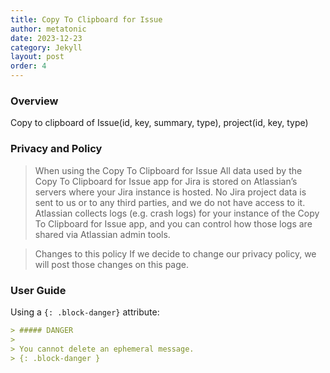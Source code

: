 ```yaml
---
title: Copy To Clipboard for Issue
author: metatonic
date: 2023-12-23
category: Jekyll
layout: post
order: 4
---
```


### Overview

Copy to clipboard of Issue(id, key, summary, type), project(id, key, type)

### Privacy and Policy

> When using the Copy To Clipboard for Issue
> All data used by the Copy To Clipboard for Issue app for Jira is stored on Atlassian’s servers where your Jira instance is hosted. No Jira project data is sent to us or to any third parties, and we do not have access to it. Atlassian collects logs (e.g. crash logs) for your instance of the Copy To Clipboard for Issue app, and you can control how those logs are shared via Atlassian admin tools.

> Changes to this policy
> If we decide to change our privacy policy, we will post those changes on this page.

### User Guide

Using a `{: .block-danger}` attribute:

```markdown
> ##### DANGER
>
> You cannot delete an ephemeral message.
> {: .block-danger }
```
